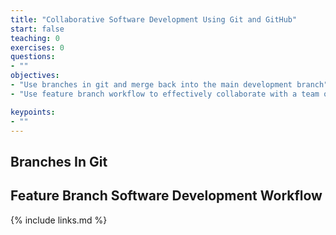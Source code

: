 ```yaml
---
title: "Collaborative Software Development Using Git and GitHub"
start: false
teaching: 0
exercises: 0
questions:
- ""
objectives:
- "Use branches in git and merge back into the main development branch"
- "Use feature branch workflow to effectively collaborate with a team on a software project"

keypoints:
- ""
---
```

## Branches In Git
## Feature Branch Software Development Workflow


{% include links.md %}




